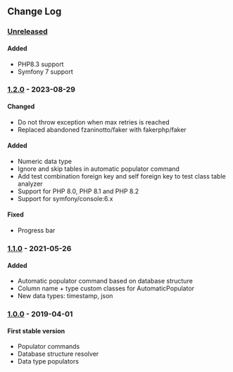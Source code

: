 ## Change Log

### [Unreleased][unreleased]
#### Added
- PHP8.3 support
- Symfony 7 support

### [1.2.0] - 2023-08-29
#### Changed
- Do not throw exception when max retries is reached
- Replaced abandoned fzaninotto/faker with fakerphp/faker

#### Added
- Numeric data type
- Ignore and skip tables in automatic populator command
- Add test combination foreign key and self foreign key to test class table analyzer
- Support for PHP 8.0, PHP 8.1 and PHP 8.2
- Support for symfony/console:6.x

#### Fixed
- Progress bar

### [1.1.0] - 2021-05-26
#### Added
- Automatic populator command based on database structure
- Column name + type custom classes for AutomaticPopulator
- New data types: timestamp, json

### [1.0.0] - 2019-04-01
#### First stable version
- Populator commands
- Database structure resolver
- Data type populators

[unreleased]: https://github.com/lulco/populator/compare/1.2.0...HEAD
[1.2.0]: https://github.com/lulco/populator/compare/1.1.0...1.2.0
[1.1.0]: https://github.com/lulco/populator/compare/1.0.0...1.1.0
[1.0.0]: https://github.com/lulco/populator/compare/f744a241c8cb78327e2d5d382f5af88228779cfb...1.0.0
